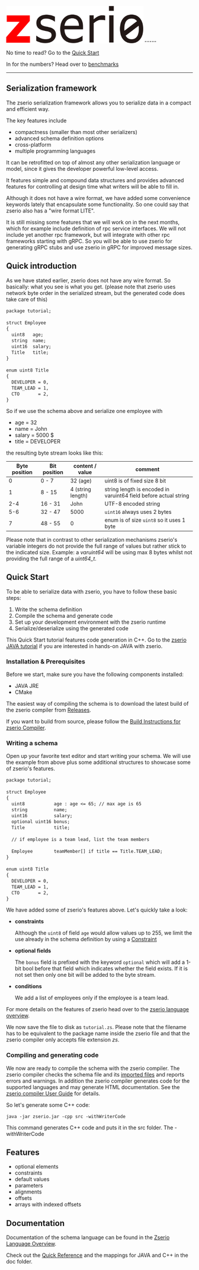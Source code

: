 <img src="doc/long.png" height="100">
-----

No time to read? Go to the [Quick Start](#quick-start)

In for the numbers? Head over to [benchmarks](benchmarks/README.md)

------

## Serialization framework

The zserio serialization framework allows you to serialize data in a compact and efficient way.

The key features include

- compactness (smaller than most other serializers)
- advanced schema definition options
- cross-platform
- multiple programming languages


It can be retrofitted on top of almost any other serialization language or model, since it gives the developer powerful low-level access.

It features simple and compound data structures and provides advanced features for controlling at design time what writers will be able to fill in.

Although it does not have a wire format, we have added some convenience keywords lately that encapsulate some functionality. So one could say that zserio also has a "wire format LITE".

It is still missing some features that we will work on in the next months, which for example include definition of rpc service interfaces. We will not include yet another rpc framework, but will integrate with other rpc frameworks starting with  gRPC. So you will be able to use zserio for generating gRPC stubs and use zserio in gRPC for improved message sizes.

## Quick introduction

As we have stated earlier, zserio does not have any wire format. So basically: what you see is what you get. (please note that zserio uses network byte order in the serialized stream, but the generated code does take care of this)

```
package tutorial;

struct Employee
{
  uint8   age;
  string  name;
  uint16  salary;
  Title   title;
}

enum uint8 Title
{
  DEVELOPER = 0,
  TEAM_LEAD = 1,
  CTO       = 2,
}
```

So if we use the schema above and serialize one employee with

- age = 32
- name = John
- salary = 5000 $
- title = DEVELOPER

the resulting byte stream looks like this:

Byte position |Bit position | content / value | comment
----|-------|-------|-----|
0|0 - 7 | 32 (age)| uint8 is of fixed size 8 bit
1|8 - 15| 4 (string length)| string length is encoded in varuint64 field before actual string
2-4|16 - 31| John | UTF-8 encoded string
5-6|32 - 47| 5000 | `uint16` always uses 2 bytes
7 | 48 - 55| 0| enum is of size `uint8` so it uses 1 byte

Please note that in contrast to other serialization mechanisms zserio's variable integers do not provide the full range of values but rather stick to the indicated size. Example: a *varuint64* will be using max 8 bytes whilst not providing the full range of a *uint64_t*.

## Quick Start

To be able to serialize data with zserio, you have to follow these basic steps:

1. Write the schema definition
2. Compile the schema and generate code
3. Set up your development environment with the zserio runtime
4. Serialize/deserialize using the generated code

This Quick Start tutorial features code generation in C++. Go to the [zserio JAVA tutorial](doc/JavaTutorial.md) if you are interested in hands-on JAVA with zserio.

### Installation & Prerequisites

Before we start, make sure you have the following components installed:

- JAVA JRE
- CMake

The easiest way of compiling the schema is to download the latest build of the zserio compiler from [Releases](https://github.com/welovemaps/zserio/releases).

If you want to  build from source, please follow the [Build Instructions for zserio Compiler](doc/zserio-compiler.md).

### Writing a schema

Open up your favorite text editor and start writing your schema. We will use the example from above plus some additional structures to showcase some of zserio's features.

```
package tutorial;

struct Employee
{
  uint8           age : age <= 65; // max age is 65
  string          name;
  uint16          salary;
  optional uint16 bonus;
  Title           title;

  // if employee is a team lead, list the team members

  Employee        teamMember[] if title == Title.TEAM_LEAD;
}

enum uint8 Title
{
  DEVELOPER = 0,
  TEAM_LEAD = 1,
  CTO       = 2,
}
```
We have added some of zserio's features above. Let's quickly take a look:

- **constraints**

  Although the `uint8` of field `age` would allow values up to 255, we limit the use already in the schema definition by using a [Constraint](doc/zserioLanguageOverview#constraints)

- **optional fields**

  The `bonus` field is prefixed with the keyword `optional` which will add a 1-bit bool before that field which indicates whether the field exists. If it is not set then only one bit will be added to the byte stream.

- **conditions**

    We add a list of employees only if the employee is a team lead.

For more details on the features of zserio head over to the [zserio language overview](doc/zserioLanguageOverview.md).


We now save the file to disk as `tutorial.zs`. Please note that the filename has to be equivalent to the package name inside the zserio file and that the zserio compiler only accepts file extension *zs*.

### Compiling and generating code

We now are ready to compile the schema with the zserio compiler. The zserio compiler checks the schema file and its [imported files](doc/zserioLanguageOverview##packages-and-imports) and reports errors and warnings.
In addition the zserio compiler generates code for the supported languages and may generate HTML documentation. See the [zserio compiler User Guide](doc/zserioCompilerUserGuide.md) for details.

So let's generate some C++ code:

```
java -jar zserio.jar -cpp src -withWriterCode
```
This command generates C++ code and puts it in the src folder. The -withWriterCode

## Features

- optional elements
- constraints
- default values
- parameters
- alignments
- offsets
- arrays with indexed offsets

## Documentation

Documentation of the schema language can be found in the [Zserio Language Overview](doc/ZserioLanguageOverview/ZserioLanguageOverview.md).

Check out the [Quick Reference](doc/ZserioLanguageOverview/ZserioQuickReference.md) and the mappings for JAVA and C++ in the doc folder.
